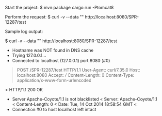 
Start the project:
$ mvn package cargo:run -Ptomcat8

Perform the request:
$ curl -v --data "" http://localhost:8080/SPR-12287/test

Sample log output:

$ curl -v --data "" http://localhost:8080/SPR-12287/test
* Hostname was NOT found in DNS cache
*   Trying 127.0.0.1...
* Connected to localhost (127.0.0.1) port 8080 (#0)
> POST /SPR-12287/test HTTP/1.1
> User-Agent: curl/7.35.0
> Host: localhost:8080
> Accept: */*
> Content-Length: 0
> Content-Type: application/x-www-form-urlencoded
>
< HTTP/1.1 200 OK
* Server Apache-Coyote/1.1 is not blacklisted
< Server: Apache-Coyote/1.1
< Content-Length: 0
< Date: Tue, 14 Oct 2014 18:58:54 GMT
<
* Connection #0 to host localhost left intact